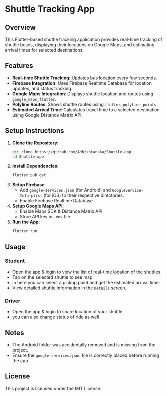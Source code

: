 # Shuttle Tracking App

## Overview

This Flutter-based shuttle tracking application provides real-time tracking of shuttle buses, displaying their locations on Google Maps, and estimating arrival times for selected destinations.

## Features

- **Real-time Shuttle Tracking**: Updates bus location every few seconds.
- **Firebase Integration**: Uses Firebase Realtime Database for location updates, and status tracking.
- **Google Maps Integration**: Displays shuttle location and routes using `google_maps_flutter`.
- **Polyline Routes**: Shows shuttle routes using `flutter_polyline_points`.
- **Estimated Arrival Time**: Calculates travel time to a selected destination using Google Distance Matrix API.

## Setup Instructions

1. **Clone the Repository**:
   ```sh
   git clone https://github.com/Adhishtanaka/Shuttle-app
   cd Shuttle-app
   ```
2. **Install Dependencies**:
   ```sh
   flutter pub get
   ```
3. **Setup Firebase**:
   - Add `google-services.json` (for Android) and `GoogleService-Info.plist` (for iOS) to their respective directories.
   - Enable Firebase Realtime Database.
4. **Setup Google Maps API**:
   - Enable Maps SDK & Distance Matrix API.
   - Store API key in `.env` file.
5. **Run the App**:
   ```sh
   flutter run
   ```

## Usage

### Student  

- Open the app & login to view the list of real-time location of the shuttles.
- Tap on the selected shuttle to see map
- in here you can select a pickup point and get the estimated arrival time.
- View detailed shuttle information in the `Details` screen.

### Driver

- Open the app & login to share location of your shuttle.
- you can also change status of ride as well
  
## Notes

- The Android folder was accidentally removed and is missing from the project.
- Ensure the `google-services.json` file is correctly placed before running the app.

## License

This project is licensed under the MIT License.



